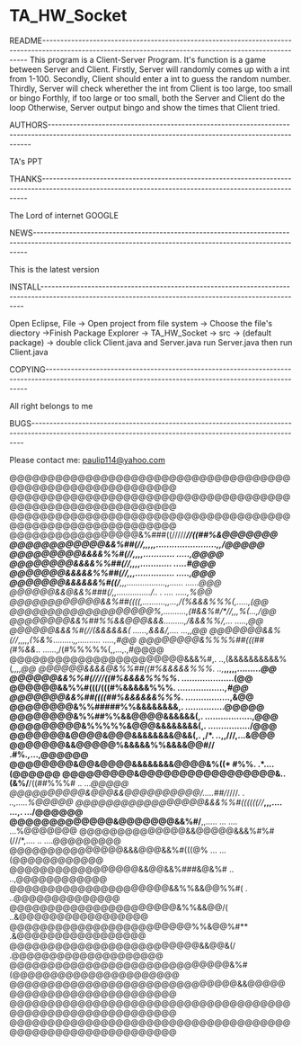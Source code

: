 # TA_HW_Socket
README--------------------------------------------------------------------------------------------------------------------------------------------------------
This program is a Client-Server Program. It's function is a game between Server and Client.
Firstly, Server will randomly comes up with a int from 1-100.
Secondly, Client should enter a int to guess the random number.
Thirdly, Server will check wherether the int from Client is too large, too small or bingo
Forthly, if too large or too small, both the Server and Client do the loop
Otherwise, Server output bingo and show the times that Client tried.

AUTHORS-------------------------------------------------------------------------------------------------------------------------------------------------------

TA's PPT

THANKS--------------------------------------------------------------------------------------------------------------------------------------------------------

The Lord of internet GOOGLE

NEWS----------------------------------------------------------------------------------------------------------------------------------------------------------

This is the latest version

INSTALL-------------------------------------------------------------------------------------------------------------------------------------------------------

Open Eclipse,
File -> Open project from file system -> Choose the file's diectory ->Finish
Package Explorer -> TA_HW_Socket -> src -> (default package) -> double click Client.java and Server.java
run Server.java 
then run Client.java 
 
COPYING-------------------------------------------------------------------------------------------------------------------------------------------------------

All right belongs to me 

BUGS----------------------------------------------------------------------------------------------------------------------------------------------------------

Please contact me:
paulip114@yahoo.com


@@@@@@@@@@@@@@@@@@@@@@@@@@@@@@@@@@@@@@@@@@@@@@@@@@@@@@@@@@@
@@@@@@@@@@@@@@@@@@@@@@@@@@@@@@@@@@@@@@@@@@@@@@@@@@@@@@@@@@@
@@@@@@@@@@@@@@@@@@@@@@@@@@@@@@@@@@@@@@@@@@@@@@@@@@@@@@@@@@@
@@@@@@@@@@@@@@@@@&%###((/////***************//((##%&@@@@@@@
@@@@@@@@@@@@&&%##(//**,,,,,.......................,,*/@@@@@
@@@@@@@@@&&&&%%#(//**,,,,............            .....,@@@@
@@@@@@@@&&&&%%##(//*,,,,............              .....#@@@
@@@@@@@&&&&&%%##(//**,,,...............           .....,@@@
@@@@@@@&&&&&&%#((/**,,,.................,,......  ......@@@
@@@@@@&&@&&%###(/*,,.............../*..  . ....   .....,%@@
@@@@@@@@@@@@&&%##((((,..........,,...,*/(%&&&%%%(,.....,(@@
@@@@@@@@@@@@@@@@@@@%*,**..........,(#&&%#/*//**,,,%(...,/@@
@@@@@@@@&&%##%%&&@@@&&&.........,/&&&%%/*,...     ..*...,@@
@@@@@@&&&%#(/***/(&&&&&&( ......,&&&/*,....         ...,,@@
@@@@@@@&&%(//*,,,,,*(%&%*.........*,,..........   .....,#@@
@@@@@@@@&%%%%##(((##(#%&&*..  ......,/(#%%%%%(,,...,.,#@@@@
@@@@@@@@@@@@@@@@@@@@@@@&&&%#,.   ..,(&&&&&&&&&&%(***,,,,*@@
@@@@@@&&&&@&%%##((#%&&&&&%%%*.    ..,*****,,,,,.........*@@
@@@@@@&&%%#(////((#%&&&&%%%%*.      ....................(@@
@@@@@@&&%%#(((/(((#%&&&&&%%%*.       ..................,#@@
@@@@@@@&&%##((((##%&&&&&&%%%*.        .................,&@@
@@@@@@@@&%%#####%%&&&&&&&&,.           ...............@@@@@
@@@@@@@@&%%##%%&&@@@@&&&&&&(,.       ..................,@@@
@@@@@@@@@&%%%%%&@@@&&&&&&&&(,.         ................/@@@
@@@@@@@&@@@@&@@@&&&&&&&&@&&(,.   ,/*.     ..,,///**,...&@@@
@@@@@@@&&@@@@@%&&&&&%%&&&&@@#//           .#%*.,*...,@@@@@@
@@@@@@@@&@@&@@@@&&&&&&&&@@@@&%((*        #%%. .*....(@@@@@@
@@@@@@@@@&@@@@@@@@@@@@@@@@@&..(&%/**/((##%%%#  .*. ...@@@@@
@@@@@@@@@@&@@@&&@@@@@@@@@@/.....##/*////*. . ..,.....%@@@@@
@@@@@@@@@@@@@@@@@&&&%%#((((((//***,,,....  ...,. .../@@@@@@
@@@@@@@@@@@@@&@@@@@@@&&%#/**,,.....   ...  .... ...%@@@@@@@
@@@@@@@@@@@@@@&&@@@@@&&&%#%#(///*,....     .. ....@@@@@@@@@
@@@@@@@@@@@@@@@&&&@@@&&%#(((@%         ... ...(@@@@@@@@@@@@
@@@@@@@@@@@@@@@@@&&@@&&%###&@&%#        ..  ..,@@@@@@@@@@@@
@@@@@@@@@@@@@@@@@@@@@&&%%&&@@%%#(      .   ..@@@@@@@@@@@@@@
@@@@@@@@@@@@@@@@@@@@@@&%%&&@@/(        ..&@@@@@@@@@@@@@@@@@
@@@@@@@@@@@@@@@@@@@@@@@@%%&@@%#**       .&@@@@@@@@@@@@@@@@@
@@@@@@@@@@@@@@@@@@@@@@@@@&&@@&(/      .@@@@@@@@@@@@@@@@@@@@
@@@@@@@@@@@@@@@@@@@@@@@@@@@@@&%#    (@@@@@@@@@@@@@@@@@@@@@@
@@@@@@@@@@@@@@@@@@@@@@@@@@@@@@&&@@@@@@@@@@@@@@@@@@@@@@@@@@@
@@@@@@@@@@@@@@@@@@@@@@@@@@@@@@@@@@@@@@@@@@@@@@@@@@@@@@@@@@@
@@@@@@@@@@@@@@@@@@@@@@@@@@@@@@@@@@@@@@@@@@@@@@@@@@@@@@@@@@@